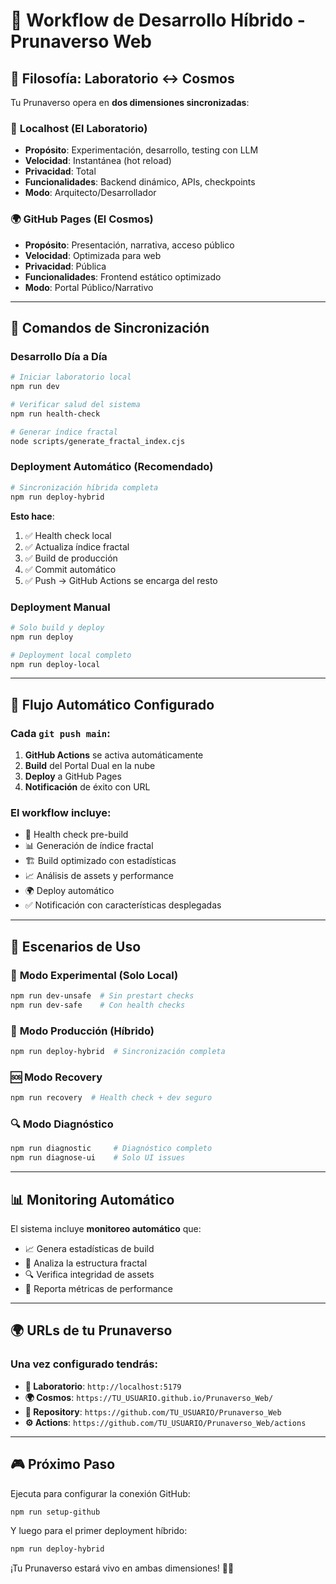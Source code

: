# 🔄 Workflow de Desarrollo Híbrido - Prunaverso Web

## 🧠 **Filosofía: Laboratorio ↔ Cosmos**

Tu Prunaverso opera en **dos dimensiones sincronizadas**:

### 🧪 **Localhost (El Laboratorio)**
- **Propósito**: Experimentación, desarrollo, testing con LLM
- **Velocidad**: Instantánea (hot reload)
- **Privacidad**: Total
- **Funcionalidades**: Backend dinámico, APIs, checkpoints
- **Modo**: Arquitecto/Desarrollador

### 🌍 **GitHub Pages (El Cosmos)**
- **Propósito**: Presentación, narrativa, acceso público
- **Velocidad**: Optimizada para web
- **Privacidad**: Pública
- **Funcionalidades**: Frontend estático optimizado
- **Modo**: Portal Público/Narrativo

---

## 🚀 **Comandos de Sincronización**

### Desarrollo Día a Día
```bash
# Iniciar laboratorio local
npm run dev

# Verificar salud del sistema
npm run health-check

# Generar índice fractal
node scripts/generate_fractal_index.cjs
```

### Deployment Automático (Recomendado)
```bash
# Sincronización híbrida completa
npm run deploy-hybrid
```
**Esto hace**:
1. ✅ Health check local
2. ✅ Actualiza índice fractal
3. ✅ Build de producción
4. ✅ Commit automático
5. ✅ Push → GitHub Actions se encarga del resto

### Deployment Manual
```bash
# Solo build y deploy
npm run deploy

# Deployment local completo
npm run deploy-local
```

---

## 🌟 **Flujo Automático Configurado**

### Cada `git push main`:
1. **GitHub Actions** se activa automáticamente
2. **Build** del Portal Dual en la nube
3. **Deploy** a GitHub Pages
4. **Notificación** de éxito con URL

### El workflow incluye:
- 🧪 Health check pre-build
- 📊 Generación de índice fractal
- 🏗️  Build optimizado con estadísticas
- 📈 Análisis de assets y performance
- 🌍 Deploy automático
- ✅ Notificación con características desplegadas

---

## 🎯 **Escenarios de Uso**

### 🔬 **Modo Experimental** (Solo Local)
```bash
npm run dev-unsafe  # Sin prestart checks
npm run dev-safe    # Con health checks
```

### 🚀 **Modo Producción** (Híbrido)
```bash
npm run deploy-hybrid  # Sincronización completa
```

### 🆘 **Modo Recovery**
```bash
npm run recovery  # Health check + dev seguro
```

### 🔍 **Modo Diagnóstico**
```bash
npm run diagnostic     # Diagnóstico completo
npm run diagnose-ui    # Solo UI issues
```

---

## 📊 **Monitoring Automático**

El sistema incluye **monitoreo automático** que:
- 📈 Genera estadísticas de build
- 🧬 Analiza la estructura fractal
- 🔍 Verifica integridad de assets
- 📝 Reporta métricas de performance

---

## 🌍 **URLs de tu Prunaverso**

### Una vez configurado tendrás:
- **🧪 Laboratorio**: `http://localhost:5179`
- **🌍 Cosmos**: `https://TU_USUARIO.github.io/Prunaverso_Web/`
- **📂 Repository**: `https://github.com/TU_USUARIO/Prunaverso_Web`
- **⚙️ Actions**: `https://github.com/TU_USUARIO/Prunaverso_Web/actions`

---

## 🎮 **Próximo Paso**

Ejecuta para configurar la conexión GitHub:
```bash
npm run setup-github
```

Y luego para el primer deployment híbrido:
```bash
npm run deploy-hybrid
```

¡Tu Prunaverso estará vivo en ambas dimensiones! 🚀✨